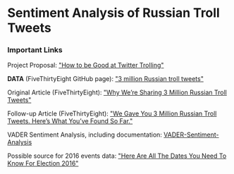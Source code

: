 # Sentiment Analysis of Russian Troll Tweets

### Important Links ###

Project Proposal: ["How to be Good at Twitter Trolling"](https://docs.google.com/document/d/13EzOASvgz3otegg8G2IPTzM0tOHNtxDR7xR2B1HAQ8I/edit)

**DATA** (FiveThirtyEight GitHub page): ["3 million Russian troll tweets"](https://github.com/fivethirtyeight/russian-troll-tweets/)

Original Article (FiveThirtyEight): ["Why We’re Sharing 3 Million Russian Troll Tweets"](https://fivethirtyeight.com/features/why-were-sharing-3-million-russian-troll-tweets/?ex_cid=story-twitter)

Follow-up Article (FiveThirtyEight): ["We Gave You 3 Million Russian Troll Tweets. Here’s What You’ve Found So Far."](https://fivethirtyeight.com/features/what-you-found-in-3-million-russian-troll-tweets/) 

VADER Sentiment Analysis, including documentation: [VADER-Sentiment-Analysis](https://github.com/cjhutto/vaderSentiment)

Possible source for 2016 events data: ["Here Are All The Dates You Need To Know For Election 2016"](https://www.huffingtonpost.com/entry/2016-primary-dates_us_56689f99e4b009377b23acc3)
